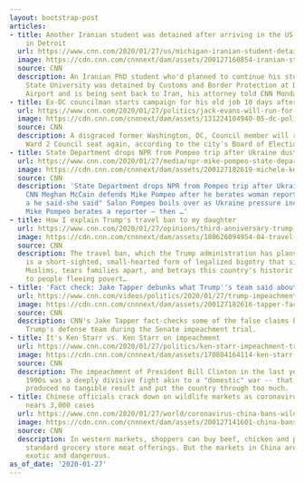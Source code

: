 ```yaml
---
layout: bootstrap-post
articles:
- title: Another Iranian student was detained after arriving in the US, this time
    in Detroit
  url: https://www.cnn.com/2020/01/27/us/michigan-iranian-student-detained/index.html
  image: https://cdn.cnn.com/cnnnext/dam/assets/200127160854-iranian-student-detained-in-detroit-012720-super-tease.jpg
  source: CNN
  description: An Iranian PhD student who'd planned to continue his studies at Michigan
    State University was detained by Customs and Border Protection at Detroit Metro
    Airport and is being sent back to Iran, his attorney told CNN Monday.
- title: Ex-DC councilman starts campaign for his old job 10 days after resigning
  url: https://www.cnn.com/2020/01/27/politics/jack-evans-will-run-for-seat-in-2020/index.html
  image: https://cdn.cnn.com/cnnnext/dam/assets/131224104940-05-dc-politicians-restricted-story-top.jpg
  source: CNN
  description: A disgraced former Washington, DC, Council member will run for his
    Ward 2 Council seat again, according to the city's Board of Elections database.
- title: State Department drops NPR from Pompeo trip after Ukraine dust-up - CNN
  url: https://www.cnn.com/2020/01/27/media/npr-mike-pompeo-state-department/index.html
  image: https://cdn.cnn.com/cnnnext/dam/assets/200127182619-michele-kelemen-npr-super-tease.jpg
  source: CNN
  description: 'State Department drops NPR from Pompeo trip after Ukraine dust-up
    CNN Meghan McCain defends Mike Pompeo after he berates woman reporter: "It''s
    a he said-she said" Salon Pompeo boils over as Ukraine pressure increases CNN
    Mike Pompeo berates a reporter — then …'
- title: How I explain Trump's travel ban to my daughter
  url: https://www.cnn.com/2020/01/27/opinions/third-anniversary-trump-travel-ban-ispahani/index.html
  image: https://cdn.cnn.com/cnnnext/dam/assets/180626094954-04-travel-ban-lead-image-super-tease.jpg
  source: CNN
  description: The travel ban, which the Trump administration has plans to expand,
    is a short-sighted, small-hearted form of legalized bigotry that silences American
    Muslims, tears families apart, and betrays this country's historic role as a beacon
    to people fleeing povert…
- title: 'Fact check: Jake Tapper debunks what Trump''s team said about Biden'
  url: https://www.cnn.com/videos/politics/2020/01/27/trump-impeachment-trial-tapper-fact-check-trump-defense-vpx.cnn
  image: https://cdn.cnn.com/cnnnext/dam/assets/200127182616-tapper-fact-check-1272020-super-tease.jpg
  source: CNN
  description: CNN's Jake Tapper fact-checks some of the false claims by President
    Trump's defense team during the Senate impeachment trial.
- title: It's Ken Starr vs. Ken Starr on impeachment
  url: https://www.cnn.com/2020/01/27/politics/ken-starr-impeachment-trump/index.html
  image: https://cdn.cnn.com/cnnnext/dam/assets/170804164114-ken-starr-file-super-tease.jpg
  source: CNN
  description: The impeachment of President Bill Clinton in the last years of the
    1990s was a deeply divisive fight akin to a "domestic" war -- that, in the end,
    produced no tangible result and put the country through too much.
- title: Chinese officials crack down on wildlife markets as coronavirus outbreak
    nears 3,000 cases
  url: https://www.cnn.com/2020/01/27/world/coronavirus-china-bans-wildlife-trade-trnd/index.html
  image: https://cdn.cnn.com/cnnnext/dam/assets/200127141601-china-bans-wildlife-011520-super-tease.jpg
  source: CNN
  description: In western markets, shoppers can buy beef, chicken and pork -- the
    standard grocery store meat offerings. But the markets in China are a bit more
    exotic and dangerous.
as_of_date: '2020-01-27'
---
```


